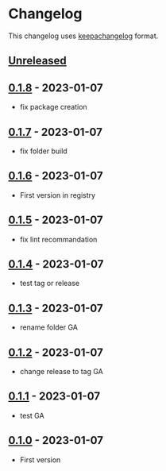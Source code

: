 # Changelog

This changelog uses [keepachangelog](http://keepachangelog.com) format.

## [Unreleased][]

## [0.1.8][] - 2023-01-07

- fix package creation

## [0.1.7][] - 2023-01-07

- fix folder build

## [0.1.6][] - 2023-01-07

- First version in registry

## [0.1.5][] - 2023-01-07

- fix lint recommandation

## [0.1.4][] - 2023-01-07

- test tag or release

## [0.1.3][] - 2023-01-07

- rename folder GA

## [0.1.2][] - 2023-01-07

- change release to tag GA

## [0.1.1][] - 2023-01-07

- test GA

## [0.1.0][] - 2023-01-07

- First version

[Unreleased]: https://github.com/stawen/azure-certificate/compare/v0.1.8...HEAD
[0.1.8]: https://github.com/stawen/azure-certificate/compare/v0.1.7...v0.1.8
[0.1.7]: https://github.com/stawen/azure-certificate/compare/v0.1.6...v0.1.7
[0.1.6]: https://github.com/stawen/azure-certificate/compare/v0.1.5...v0.1.6
[0.1.5]: https://github.com/stawen/azure-certificate/compare/v0.1.4...v0.1.5
[0.1.4]: https://github.com/stawen/azure-certificate/compare/v0.1.3...v0.1.4
[0.1.3]: https://github.com/stawen/azure-certificate/compare/v0.1.2...v0.1.3
[0.1.2]: https://github.com/stawen/azure-certificate/compare/v0.1.1...v0.1.2
[0.1.1]: https://github.com/stawen/azure-certificate/compare/v0.1.0...v0.1.1
[0.1.0]: https://github.com/stawen/azure-certificate/tree/v0.1.0